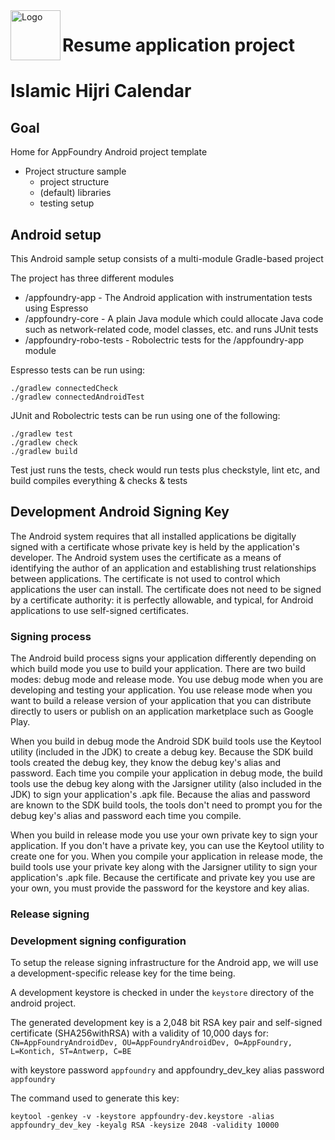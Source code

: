 <img align="left" width="80" height="80" src="https://github.com/ish2nv/islamic_calendar/blob/master/logoimg/hijriimg.png" alt="Logo">

# Resume application project

# Islamic Hijri Calendar

## Goal

Home for AppFoundry Android project template

* Project structure sample
    - project structure
    - (default) libraries
    - testing setup

## Android setup


This Android sample setup consists of a multi-module Gradle-based project

The project has three different modules  
* /appfoundry-app - The Android application with instrumentation tests using Espresso
* /appfoundry-core - A plain Java module which could allocate Java code such as network-related code, model classes, etc. and runs JUnit tests
* /appfoundry-robo-tests - Robolectric tests for the /appfoundry-app module

Espresso tests can be run using:
~~~~
./gradlew connectedCheck
./gradlew connectedAndroidTest
~~~~

JUnit and Robolectric tests can be run using one of the following:
~~~~
./gradlew test
./gradlew check
./gradlew build
~~~~

Test just runs the tests, check would run tests plus checkstyle, lint etc, and build compiles everything & checks & tests
 
 



## Development Android Signing Key

The Android system requires that all installed applications be digitally signed with a certificate whose private key is held by the application's developer. The Android system uses the certificate as a means of identifying the author of an application and establishing trust relationships between applications. The certificate is not used to control which applications the user can install. The certificate does not need to be signed by a certificate authority: it is perfectly allowable, and typical, for Android applications to use self-signed certificates.

### Signing process

The Android build process signs your application differently depending on which build mode you use to build your application. There are two build modes: debug mode and release mode. You use debug mode when you are developing and testing your application. You use release mode when you want to build a release version of your application that you can distribute directly to users or publish on an application marketplace such as Google Play.

When you build in debug mode the Android SDK build tools use the Keytool utility (included in the JDK) to create a debug key. Because the SDK build tools created the debug key, they know the debug key's alias and password. Each time you compile your application in debug mode, the build tools use the debug key along with the Jarsigner utility (also included in the JDK) to sign your application's .apk file. Because the alias and password are known to the SDK build tools, the tools don't need to prompt you for the debug key's alias and password each time you compile.

When you build in release mode you use your own private key to sign your application. If you don't have a private key, you can use the Keytool utility to create one for you. When you compile your application in release mode, the build tools use your private key along with the Jarsigner utility to sign your application's .apk file. Because the certificate and private key you use are your own, you must provide the password for the keystore and key alias.

### Release signing

### Development signing configuration

To setup the release signing infrastructure for the Android app, we will use a development-specific release key for the time being.

A development keystore is checked in under the `keystore` directory of the android project.

The generated development key is a 2,048 bit RSA key pair and self-signed certificate (SHA256withRSA) with a validity of 10,000 days
        for: `CN=AppFoundryAndroidDev, OU=AppFoundryAndroidDev, O=AppFoundry, L=Kontich, ST=Antwerp, C=BE`

with keystore password `appfoundry` and appfoundry_dev_key alias password `appfoundry`

The command used to generate this key:
~~~~
keytool -genkey -v -keystore appfoundry-dev.keystore -alias appfoundry_dev_key -keyalg RSA -keysize 2048 -validity 10000
~~~~

